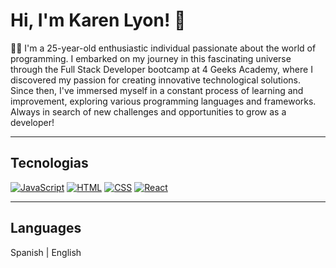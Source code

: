 # Hi, I'm Karen Lyon! 👋

👩‍💻 I'm a 25-year-old enthusiastic individual passionate about the world of programming. I embarked on my journey in this fascinating universe through the Full Stack Developer bootcamp at 4 Geeks Academy, where I discovered my passion for creating innovative technological solutions. Since then, I've immersed myself in a constant process of learning and improvement, exploring various programming languages and frameworks. Always in search of new challenges and opportunities to grow as a developer!

---

## Tecnologias 

[![JavaScript](https://upload.wikimedia.org/wikipedia/commons/thumb/9/99/Unofficial_JavaScript_logo_2.svg/30px-Unofficial_JavaScript_logo_2.svg.png)]()
[![HTML](https://upload.wikimedia.org/wikipedia/commons/thumb/6/61/HTML5_logo_and_wordmark.svg/30px-HTML5_logo_and_wordmark.svg.png)]()
[![CSS](https://upload.wikimedia.org/wikipedia/commons/thumb/d/d5/CSS3_logo_and_wordmark.svg/20px-CSS3_logo_and_wordmark.svg.png)]()
[![React](https://upload.wikimedia.org/wikipedia/commons/thumb/3/30/React_Logo_SVG.svg/30px-React_Logo_SVG.svg.png)]()

---
## Languages

<p>Spanish | English</p>
